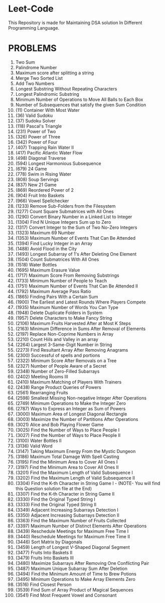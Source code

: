 # Leet-Code
This Repository is made for Maintaining DSA solution In Different Programming Language.

# PROBLEMS
1. Two Sum
2. Palindrome Number
3. Maximum score after splitting a string
4. Merge Two Sorted List
5. Add Two Numbers
6. Longest Substring Without Repeating Characters
7. Longest Palindromic Substring
8. Minimum Number of Operations to Move All Balls to Each Box
9. Number of Subsequences that satisfy the given Sum Condition
10. (11) Container With Most Water
11. (36) Valid Sudoku
12. (37) Sudoku Solver
13. (118) Pascal's Triangle
14. (231) Power of Two
15. (326) Power of Three
16. (342) Power of Four
17. (407) Trapping Rain Water II
18. (417) Pacific Atlantic Water Flow
19. (498) Diagonal Traverse
20. (594) Longest Harmonious Subsequence
21. (679) 24 Game
22. (778) Swim in Rising Water
23. (808) Soup Servings
24. (837) New 21 Game
25. (869) Reordered Power of 2
26. (904) Fruit Into Baskets
27. (966) Vowel Spellchecker
28. (1233) Remove Sub-Folders from the Filesystem
29. (1277) Count Square Submatrices with All Ones
30. (1290) Convert Binary Number in a Linked List to Integer
31. (1304) Find N Unique Integers Sum up to Zero
32. (1317) Convert Integer to the Sum of Two No-Zero Integers
33. (1323) Maximum 69 Number
34. (1353) Maximum Number of Events That Can Be Attended
35. (1394) Find Lucky Integer in an Array
36. (1488) Avoid Flood in the City
37. (1493) Longest Subarray of 1's After Deleting One Element
38. (1504) Count Submatrices With All Ones
39. (1518) Water Bottles
40. (1695) Maximum Erasure Value
41. (1717) Maximum Score From Removing Substrings
42. (1733) Minimum Number of People to Teach
43. (1751) Maximum Number of Events That Can Be Attended II
44. (1792) Maximum Average Pass Ratio
45. (1865) Finding Pairs With a Certain Sum
46. (1900) The Earliest and Latest Rounds Where Players Compete
47. (1935) Maximum Number of Words You Can Type
48. (1948) Delete Duplicate Folders in System
49. (1957) Delete Characters to Make Fancy String
50. (2106) Maximum Fruits Harvested After at Most K Steps
51. (2163) Minimum Difference in Sums After Removal of Elements
52. (2197) Replace Non-Coprime Numbers in Array
53. (2210) Count Hiils and Valley in an array
54. (2264) Largest 3-Same-Digit Number in String
55. (2273) Find Resultant Array After Removing Anagrams
56. (2300) Successful of spells and portions
57. (2322) Minimum Score After Removals on a Tree
58. (2327) Number of People Aware of a Secret
59. (2348) Number of Zero-Filled Subarrays
60. (2402) Meeting Rooms III
61. (2410) Maximum Matching of Players With Trainers
62. (2438) Range Product Queries of Powers
63. (2561) Rearranging Fruits
64. (2598) Smallest Missing Non-negative Integer After Operations
65. (2749) Minimum Operations to Make the Integer Zero
66. (2787) Ways to Express an Integer as Sum of Powers
67. (3000) Maximum Area of Longest Diagonal Rectangle
68. (3003) Maximize the Number of Partitions After Operations
69. (3021) Alice and Bob Playing Flower Game
70. (3025) Find the Number of Ways to Place People I
71. (3027) Find the Number of Ways to Place People II
72. (3100) Water Bottles II
73. (3136) Valid Word
74. (3147) Taking Maximum Energy From the Mystic Dungeon
75. (3186) Maximum Total Damage With Spell Casting
76. (3195) Find the Minimum Area to Cover All Ones I
77. (3197) Find the Minimum Area to Cover All Ones II
78. (3201) Find the Maximum Length of Valid Subsequence I
79. (3202) Find the Maximum Length of Valid Subsequence II
71. (3304) Find the K-th Character in String Game I - (NOTE- You will find this Question solution file at the End)
70. (3307) Find the K-th Character in String Game II
71. (3330) Find the Original Typed String I
72. (3333) Find the Original Typed String II
73. (3349) Adjacent Increasing Subarrays Detection I
74. (3350) Adjacent Increasing Subarrays Detection II
75. (3363) Find the Maximum Number of Fruits Collected
76. (3397) Maximum Number of Distinct Elements After Operations
77. (3439) Reschedule Meetings for Maximum Free Time I
78. (3440) Reschedule Meetings for Maximum Free Time II
79. (3446) Sort Matrix by Diagonals
80. (3459) Length of Longest V-Shaped Diagonal Segment
81. (3477) Fruits Into Baskets II
82. (3479) Fruits Into Baskets III
83. (3480) Maximize Subarrays After Removing One Conflicting Pair
67. (3487) Maximum Unique Subarray Sum After Deletion
68. (3494) Find the Minimum Amount of Time to Brew Potions
69. (3495) Minimum Operations to Make Array Elements Zero
70. (3516) Find Closest Person
71. (3539) Find Sum of Array Product of Magical Sequences
72. (3541) Find Most Frequent Vowel and Consonant




